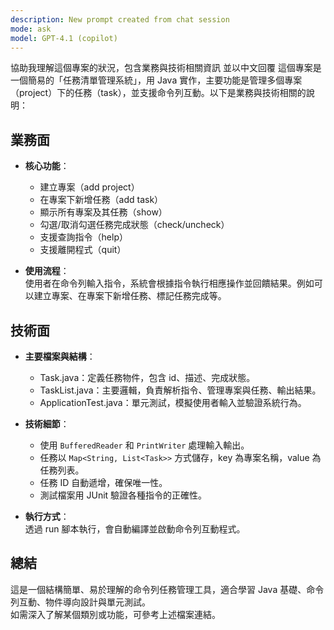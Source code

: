 ```yaml
---
description: New prompt created from chat session
mode: ask
model: GPT-4.1 (copilot)
---
```

<user>
協助我理解這個專案的狀況，包含業務與技術相關資訊
並以中文回覆
</user>
<assistant>
這個專案是一個簡易的「任務清單管理系統」，用 Java 實作，主要功能是管理多個專案（project）下的任務（task），並支援命令列互動。以下是業務與技術相關的說明：

## 業務面

- **核心功能**：  
  - 建立專案（add project）
  - 在專案下新增任務（add task）
  - 顯示所有專案及其任務（show）
  - 勾選/取消勾選任務完成狀態（check/uncheck）
  - 支援查詢指令（help）
  - 支援離開程式（quit）

- **使用流程**：  
  使用者在命令列輸入指令，系統會根據指令執行相應操作並回饋結果。例如可以建立專案、在專案下新增任務、標記任務完成等。

## 技術面

- **主要檔案與結構**：  
  - Task.java：定義任務物件，包含 id、描述、完成狀態。
  - TaskList.java：主要邏輯，負責解析指令、管理專案與任務、輸出結果。
  - ApplicationTest.java：單元測試，模擬使用者輸入並驗證系統行為。

- **技術細節**：  
  - 使用 `BufferedReader` 和 `PrintWriter` 處理輸入輸出。
  - 任務以 `Map<String, List<Task>>` 方式儲存，key 為專案名稱，value 為任務列表。
  - 任務 ID 自動遞增，確保唯一性。
  - 測試檔案用 JUnit 驗證各種指令的正確性。

- **執行方式**：  
  透過 run 腳本執行，會自動編譯並啟動命令列互動程式。

## 總結

這是一個結構簡單、易於理解的命令列任務管理工具，適合學習 Java 基礎、命令列互動、物件導向設計與單元測試。  
如需深入了解某個類別或功能，可參考上述檔案連結。
</assistant>